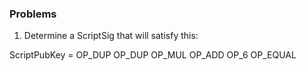 ### Problems

1. Determine a ScriptSig that will satisfy this:

ScriptPubKey = OP_DUP OP_DUP OP_MUL OP_ADD OP_6 OP_EQUAL
